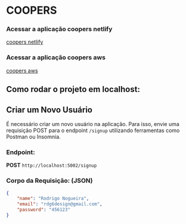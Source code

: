 # COOPERS

### Acessar a aplicação coopers netlify

[coopers netlify](https://teste-coopers.netlify.app)

### Acessar a aplicação coopers aws

[coopers aws](http://ec2-54-89-143-244.compute-1.amazonaws.com)

## Como rodar o projeto em localhost:

## Criar um Novo Usuário

É necessário criar um novo usuário na aplicação. Para isso, envie uma requisição POST para o endpoint `/signup` utilizando ferramentas como Postman ou Insomnia.

### Endpoint:

**POST** `http://localhost:5002/signup`

### Corpo da Requisição: (JSON)

```json
{
    "name": "Rodrigo Nogueira",
    "email": "rdg6design@gmail.com",
    "password": "456123"
}

